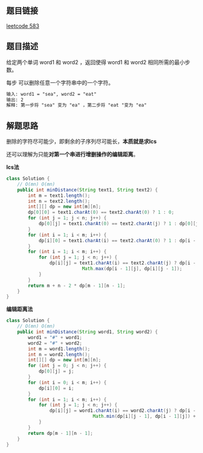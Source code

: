 ## 题目链接

[leetcode 583](https://leetcode.cn/problems/delete-operation-for-two-strings/)  

## 题目描述

给定两个单词 word1 和 word2 ，返回使得 word1 和  word2 相同所需的最小步数。

每步 可以删除任意一个字符串中的一个字符。 

```html
输入: word1 = "sea", word2 = "eat"
输出: 2
解释: 第一步将 "sea" 变为 "ea" ，第二步将 "eat "变为 "ea"
```

## 解题思路  

删除的字符尽可能少，即剩余的子序列尽可能长，**本质就是求lcs**  

还可以理解为只能**对第一个串进行增删操作的编辑距离**。
  
**lcs法**
```java
class Solution {
    // O(mn) O(mn)
    public int minDistance(String text1, String text2) {
        int m = text1.length();
        int n = text2.length();
        int[][] dp = new int[m][n];
        dp[0][0] = text1.charAt(0) == text2.charAt(0) ? 1 : 0;
        for (int j = 1; j < n; j++) {
            dp[0][j] = text1.charAt(0) == text2.charAt(j) ? 1 : dp[0][j - 1];
        }
        for (int i = 1; i < m; i++) {
            dp[i][0] = text1.charAt(i) == text2.charAt(0) ? 1 : dp[i - 1][0];
        }
        for (int i = 1; i < m; i++) {
            for (int j = 1; j < n; j++) {
                dp[i][j] = text1.charAt(i) == text2.charAt(j) ? dp[i - 1][j - 1] + 1 :
                            Math.max(dp[i - 1][j], dp[i][j - 1]);
            }
        }
        return m + n - 2 * dp[m - 1][n - 1];
    }
}
```

**编辑距离法**
```java
class Solution {
    // O(mn) O(mn)
    public int minDistance(String word1, String word2) {
        word1 = "#" + word1;
        word2 = "#" + word2;
        int m = word1.length();
        int n = word2.length();
        int[][] dp = new int[m][n];
        for (int j = 0; j < n; j++) {
            dp[0][j] = j;
        }
        for (int i = 0; i < m; i++) {
            dp[i][0] = i;
        }
        for (int i = 1; i < m; i++) {
            for (int j = 1; j < n; j++) {
                dp[i][j] = word1.charAt(i) == word2.charAt(j) ? dp[i - 1][j - 1] :
                                Math.min(dp[i][j - 1], dp[i - 1][j]) + 1;
            }
        }
        return dp[m - 1][n - 1];
    }
}
```
